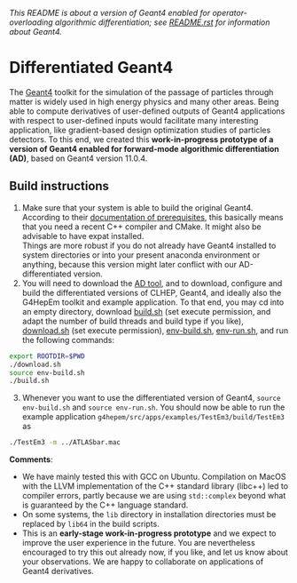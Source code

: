 *This README is about a version of Geant4 enabled for operator-overloading
algorithmic differentiation; see [README.rst](README.rst) for information 
about Geant4.*

# Differentiated Geant4

The [Geant4](https://geant4.web.cern.ch/) toolkit for the simulation of the passage
of particles through matter is widely used in high energy physics and many other 
areas. Being able to compute derivatives of user-defined outputs of Geant4 applications 
with respect to user-defined inputs would facilitate many interesting application, like
gradient-based design optimization studies of particles detectors. To this end, we created
this **work-in-progress prototype of a version of Geant4 enabled for forward-mode algorithmic differentiation (AD)**, based on Geant4 version 11.0.4.

## Build instructions
1. Make sure that your system is able to build the original Geant4. According to their [documentation of prerequisites](https://geant4-userdoc.web.cern.ch/UsersGuides/InstallationGuide/html/gettingstarted.html), this basically means that you need a recent C++ compiler and CMake. It might also be advisable to have expat installed.  
  Things are more robust if you do not already have Geant4 installed to system directories or into your present anaconda environment or anything, because this version might later conflict with our AD-differentiated version.
2. You will need to download the [AD tool](https://gitlab.rhrk.uni-kl.de/aehle/easyAD), and to download, configure and build the differentiated versions of CLHEP, Geant4, and ideally also the G4HepEm toolkit and example application. To that end, you may cd into an empty directory, download [build.sh](setup/build.sh) (set execute permission, and adapt the number of build threads and build type if you like), [download.sh](setup/download.sh) (set execute permission), [env-build.sh](setup/env-build.sh), [env-run.sh](setup/env-run.sh), and run the following commands:
```bash
export ROOTDIR=$PWD
./download.sh
source env-build.sh
./build.sh
```
3. Whenever you want to use the differentiated version of Geant4, `source env-build.sh` and `source env-run.sh`. You should now be able to run the example application `g4hepem/src/apps/examples/TestEm3/build/TestEm3` as
```bash
./TestEm3 -m ../ATLASbar.mac
```

**Comments**:
- We have mainly tested this with GCC on Ubuntu. Compilation on MacOS with the LLVM implementation of the C++ standard library (libc++) led to compiler errors, partly because we are using `std::complex` beyond what is guaranteed by the C++ language standard. 
- On some systems, the `lib` directory in installation directories must be replaced by `lib64` in the build scripts.
- This is an **early-stage work-in-progress prototype** and we expect to improve the user experience in the future. You are nevertheless encouraged to try this out already now, if you like, and let us know about your observations. We are happy to collaborate on applications of Geant4 derivatives.

